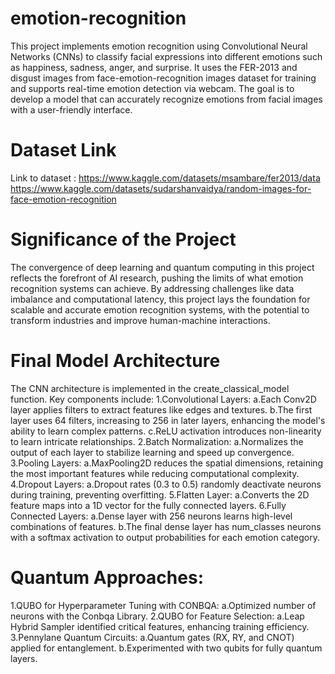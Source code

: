 # emotion-recognition
This project implements emotion recognition using Convolutional Neural Networks (CNNs) to classify facial expressions into different emotions such as happiness, sadness, anger, and surprise. It uses the FER-2013 and disgust images from face-emotion-recognition images dataset for training and supports real-time emotion detection via webcam. 
The goal is to develop a model that can accurately recognize emotions from facial images with a user-friendly interface.

# Dataset Link 

Link to dataset :  https://www.kaggle.com/datasets/msambare/fer2013/data
https://www.kaggle.com/datasets/sudarshanvaidya/random-images-for-face-emotion-recognition

# Significance of the Project

The convergence of deep learning and quantum computing in this project reflects the forefront of AI research, pushing the limits of what emotion recognition systems can achieve. By addressing challenges like data imbalance and computational latency, this project lays the foundation for scalable and accurate emotion recognition systems, with the potential to transform industries and improve human-machine interactions.

# Final Model Architecture

The CNN architecture is implemented in the create_classical_model function. Key components include:
1.Convolutional Layers:
  a.Each Conv2D layer applies filters to extract features like edges and textures.
  b.The first layer uses 64 filters, increasing to 256 in later layers, enhancing the model's ability to learn complex patterns.
  c.ReLU activation introduces non-linearity to learn intricate relationships.
2.Batch Normalization:
  a.Normalizes the output of each layer to stabilize learning and speed up convergence.
3.Pooling Layers:
  a.MaxPooling2D reduces the spatial dimensions, retaining the most important features while reducing computational complexity.
4.Dropout Layers:
  a.Dropout rates (0.3 to 0.5) randomly deactivate neurons during training, preventing overfitting.
5.Flatten Layer:
  a.Converts the 2D feature maps into a 1D vector for the fully connected layers.
6.Fully Connected Layers:
  a.Dense layer with 256 neurons learns high-level combinations of features.
  b.The final dense layer has num_classes neurons with a softmax activation to output probabilities for each emotion category.


# Quantum Approaches:

1.QUBO for Hyperparameter Tuning with CONBQA:
  a.Optimized number of neurons with the Conbqa Library.
2.QUBO for Feature Selection:
  a.Leap Hybrid Sampler identified critical features, enhancing training efficiency.
3.Pennylane Quantum Circuits:
  a.Quantum gates (RX, RY, and CNOT) applied for entanglement.
  b.Experimented with two qubits for fully quantum layers.





